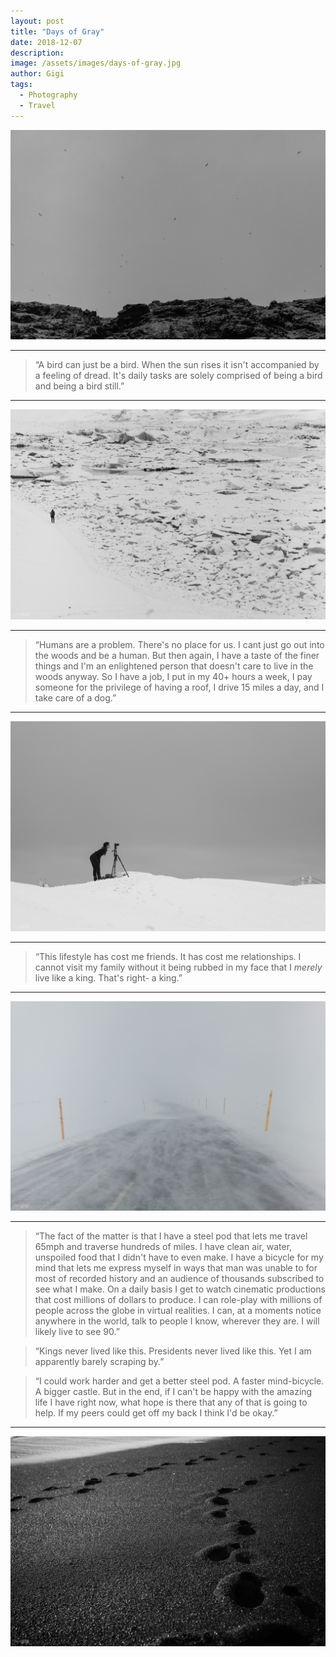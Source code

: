 ```yaml
---
layout: post
title: "Days of Gray"
date: 2018-12-07
description:
image: /assets/images/days-of-gray.jpg
author: Gigi
tags:
  - Photography
  - Travel
---
```


![Birds](/assets/images/birds-being-birds.jpg#full)

----

<blockquote>
“A bird can just be a bird. When the sun rises it isn't accompanied by a feeling of dread. It's daily tasks are solely comprised of being a bird and being a bird still.”
</blockquote>

----

![Photographer in front of glacier](/assets/images/photographer-in-front-of-glacier.jpg#full)

----

<blockquote>
“Humans are a problem. There's no place for us. I cant just go out into the woods and be a human. But then again, I have a taste of the finer things and I'm an enlightened person that doesn't care to live in the woods anyway. So I have a job, I put in my 40+ hours a week, I pay someone for the privilege of having a roof, I drive 15 miles a day, and I take care of a dog.”
</blockquote>

----

![Photographer behind tripod](/assets/images/photographer-behind-tripod.jpg#full)

----

<blockquote>
“This lifestyle has cost me friends. It has cost me relationships. I cannot visit my family without it being rubbed in my face that I <i>merely</i> live like a king. That's right- a king.”
</blockquote>

----

![Icelandic road](/assets/images/icelandic-road.jpg#full)

----

<blockquote>
“The fact of the matter is that I have a steel pod that lets me travel 65mph and traverse hundreds of miles. I have clean air, water, unspoiled food that I didn't have to even make. I have a bicycle for my mind that lets me express myself in ways that man was unable to for most of recorded history and an audience of thousands subscribed to see what I make. On a daily basis I get to watch cinematic productions that cost millions of dollars to produce. I can role-play with millions of people across the globe in virtual realities. I can, at a moments notice anywhere in the world, talk to people I know, wherever they are. I will likely live to see 90.”
</blockquote>

<blockquote>
“Kings never lived like this. Presidents never lived like this. Yet I am apparently barely scraping by.”
</blockquote>

<blockquote>
“I could work harder and get a better steel pod. A faster mind-bicycle. A bigger castle. But in the end, if I can't be happy with the amazing life I have right now, what hope is there that any of that is going to help. If my peers could get off my back I think I'd be okay.”
</blockquote>

----

![Footsteps in black sand](/assets/images/footsteps-in-black-sand.jpg#full)
